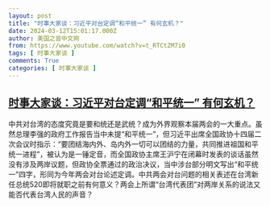 ```yaml
---
layout: post
title: "时事大家谈：习近平对台定调“和平统一” 有何玄机？"
date: 2024-03-12T15:01:17.000Z
author: 美国之音中文网
from: https://www.youtube.com/watch?v=t_RTCtZM7i0
tags: [ 时事大家谈 ]
comments: True
categories: [ 时事大家谈 ]
---
```

<!--1710255677000-->
[时事大家谈：习近平对台定调“和平统一” 有何玄机？](https://www.youtube.com/watch?v=t_RTCtZM7i0)
------

<div>
中共对台湾的态度究竟是要和统还是武统？成为外界观察本届两会的一大重点。虽然总理李强的政府工作报告当中未提“和平统一”，但习近平出席全国政协十四届二次会议时指示：“要团结海内外、岛内外一切可以团结的力量，共同推进祖国和平统一进程”，被认为是一锤定音，而全国政协主席王沪宁在闭幕时发表的谈话虽然没有涉及两岸议题，但政协全票通过的政治决议，当中涉台部分明文写出“和平统一”四字，形同为今年两会对台论述定调。中共两会对台问题的相关表述在台湾新任总统520即将就职之前有何意义？两会上所谓“台湾代表团”对两岸关系的说法又能否代表台湾人民的声音？
</div>
